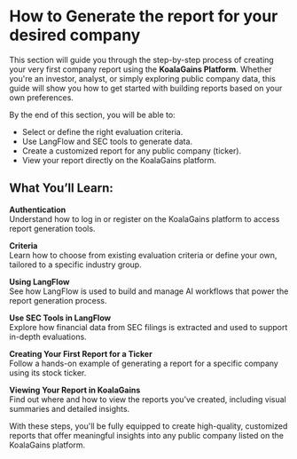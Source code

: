 # How to Generate the report for your desired company

This section will guide you through the step-by-step process of creating your very first company report using the **KoalaGains Platform**. Whether you're an investor, analyst, or simply exploring public company data, this guide will show you how to get started with building reports based on your own preferences.

By the end of this section, you will be able to:

- Select or define the right evaluation criteria.
- Use LangFlow and SEC tools to generate data.
- Create a customized report for any public company (ticker).
- View your report directly on the KoalaGains platform.

## What You’ll Learn:

**Authentication**  
Understand how to log in or register on the KoalaGains platform to access report generation tools.

**Criteria**  
Learn how to choose from existing evaluation criteria or define your own, tailored to a specific industry group.

**Using LangFlow**  
See how LangFlow is used to build and manage AI workflows that power the report generation process.

**Use SEC Tools in LangFlow**  
Explore how financial data from SEC filings is extracted and used to support in-depth evaluations.

**Creating Your First Report for a Ticker**  
Follow a hands-on example of generating a report for a specific company using its stock ticker.

**Viewing Your Report in KoalaGains**  
Find out where and how to view the reports you’ve created, including visual summaries and detailed insights.

With these steps, you'll be fully equipped to create high-quality, customized reports that offer meaningful insights into any public company listed on the KoalaGains platform.
